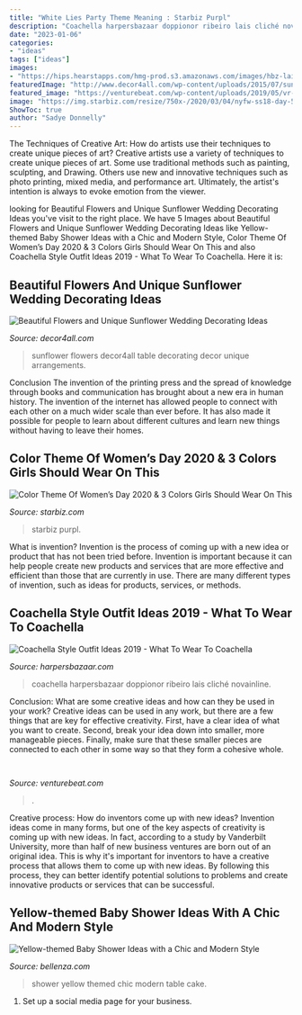 ```yaml
---
title: "White Lies Party Theme Meaning : Starbiz Purpl"
description: "Coachella harpersbazaar doppionor ribeiro lais cliché novainline"
date: "2023-01-06"
categories:
- "ideas"
tags: ["ideas"]
images:
- "https://hips.hearstapps.com/hmg-prod.s3.amazonaws.com/images/hbz-lais-ribeiro-coachella-outfit-1553030138.jpg?crop=1xw:1xh;center,top&amp;resize=480:*"
featuredImage: "http://www.decor4all.com/wp-content/uploads/2015/07/sunflower-floral-arrangements-wedding-decorating-ideas-30.jpg"
featured_image: "https://venturebeat.com/wp-content/uploads/2019/05/vr-gaze-tracking.png"
image: "https://img.starbiz.com/resize/750x-/2020/03/04/nyfw-ss18-day-5-011-900x1200-e270.jpg"
ShowToc: true
author: "Sadye Donnelly"
---
```



The Techniques of Creative Art: How do artists use their techniques to create unique pieces of art?
Creative artists use a variety of techniques to create unique pieces of art. Some use traditional methods such as painting, sculpting, and Drawing. Others use new and innovative techniques such as photo printing, mixed media, and performance art. Ultimately, the artist's intention is always to evoke emotion from the viewer.

	

		
looking for Beautiful Flowers and Unique Sunflower Wedding Decorating Ideas you've visit to the right place. We have 5 Images about Beautiful Flowers and Unique Sunflower Wedding Decorating Ideas like Yellow-themed Baby Shower Ideas with a Chic and Modern Style, Color Theme Of Women’s Day 2020 &amp; 3 Colors Girls Should Wear On This and also Coachella Style Outfit Ideas 2019 - What To Wear To Coachella. Here it is:
		
    
## Beautiful Flowers And Unique Sunflower Wedding Decorating Ideas

<img loading=lazy src="http://www.decor4all.com/wp-content/uploads/2015/07/sunflower-floral-arrangements-wedding-decorating-ideas-30.jpg" onerror="this.onerror=null;this.src='https://tse1.mm.bing.net/th?id=OIP.C1KZHMINMACpJg33NE7aSwHaJo&amp;pid=15.1';" alt="Beautiful Flowers and Unique Sunflower Wedding Decorating Ideas">

_Source: decor4all.com_

>sunflower flowers decor4all table decorating decor unique arrangements. 

	

Conclusion
The invention of the printing press and the spread of knowledge through books and communication has brought about a new era in human history. The invention of the internet has allowed people to connect with each other on a much wider scale than ever before. It has also made it possible for people to learn about different cultures and learn new things without having to leave their homes.

    
## Color Theme Of Women’s Day 2020 &amp; 3 Colors Girls Should Wear On This

<img loading=lazy src="https://img.starbiz.com/resize/750x-/2020/03/04/nyfw-ss18-day-5-011-900x1200-e270.jpg" onerror="this.onerror=null;this.src='https://tse3.mm.bing.net/th?id=OIP.T0thEzEV2HYwI2r8S0c8nQHaJ4&amp;pid=15.1';" alt="Color Theme Of Women’s Day 2020 &amp; 3 Colors Girls Should Wear On This">

_Source: starbiz.com_

>starbiz purpl. 

	

What is invention?
Invention is the process of coming up with a new idea or product that has not been tried before. Invention is important because it can help people create new products and services that are more effective and efficient than those that are currently in use. There are many different types of invention, such as ideas for products, services, or methods.

    
## Coachella Style Outfit Ideas 2019 - What To Wear To Coachella

<img loading=lazy src="https://hips.hearstapps.com/hmg-prod.s3.amazonaws.com/images/hbz-lais-ribeiro-coachella-outfit-1553030138.jpg?crop=1xw:1xh;center,top&amp;resize=480:*" onerror="this.onerror=null;this.src='https://tse3.mm.bing.net/th?id=OIP.dM6QUChSeOfXa5D-eZojPgHaLH&amp;pid=15.1';" alt="Coachella Style Outfit Ideas 2019 - What To Wear To Coachella">

_Source: harpersbazaar.com_

>coachella harpersbazaar doppionor ribeiro lais cliché novainline. 

	

Conclusion: What are some creative ideas and how can they be used in your work?
Creative ideas can be used in any work, but there are a few things that are key for effective creativity. First, have a clear idea of what you want to create. Second, break your idea down into smaller, more manageable pieces. Finally, make sure that these smaller pieces are connected to each other in some way so that they form a cohesive whole.

    
## 

<img loading=lazy src="https://venturebeat.com/wp-content/uploads/2019/05/vr-gaze-tracking.png" onerror="this.onerror=null;this.src='https://tse2.mm.bing.net/th?id=OIP.bt9LbvnMIfFEFL8Y69jjNAHaEH&amp;pid=15.1';" alt="">

_Source: venturebeat.com_

>. 

	

Creative process: How do inventors come up with new ideas?
Invention ideas come in many forms, but one of the key aspects of creativity is coming up with new ideas. In fact, according to a study by Vanderbilt University, more than half of new business ventures are born out of an original idea. This is why it's important for inventors to have a creative process that allows them to come up with new ideas. By following this process, they can better identify potential solutions to problems and create innovative products or services that can be successful.

    
## Yellow-themed Baby Shower Ideas With A Chic And Modern Style

<img loading=lazy src="https://www.bellenza.com/party-ideas/wp-content/uploads/yellowbabyshower2.jpg" onerror="this.onerror=null;this.src='https://tse2.mm.bing.net/th?id=OIP.4MUwVjV8Gb__GDknOAggbgHaLR&amp;pid=15.1';" alt="Yellow-themed Baby Shower Ideas with a Chic and Modern Style">

_Source: bellenza.com_

>shower yellow themed chic modern table cake. 

	

1. Set up a social media page for your business.

